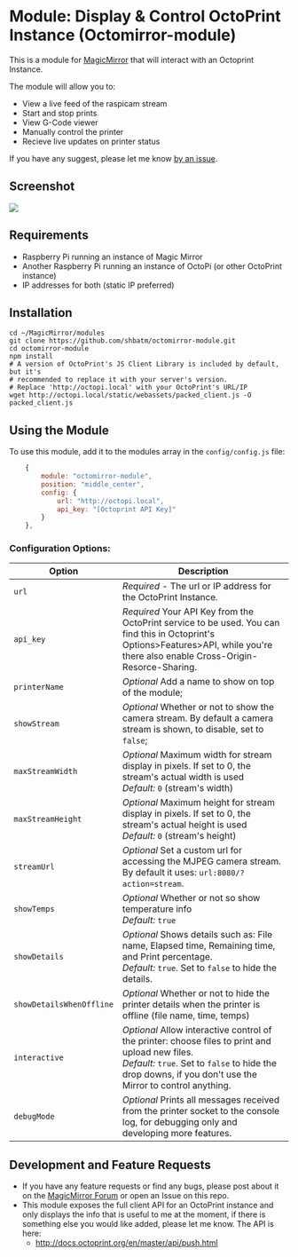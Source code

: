 # Module: Display & Control OctoPrint Instance (Octomirror-module)

This is a module for <a href="https://github.com/MichMich/MagicMirror">MagicMirror</a> that will interact with an Octoprint Instance. 

The module will allow you to:
- View a live feed of the raspicam stream
- Start and stop prints
- View G-Code viewer
- Manually control the printer
- Recieve live updates on printer status

If you have any suggest, please let me know [by an issue](https://github.com/DongerZonie/octomirror-module/issues/new).

## Screenshot

![](https://raw.githubusercontent.com/shbatm/octomirror-module/master/img/capture.png)

## Requirements

* Raspberry Pi running an instance of Magic Mirror
* Another Raspberry Pi running an instance of OctoPi (or other OctoPrint instance)
* IP addresses for both (static IP preferred)

## Installation

````shell
cd ~/MagicMirror/modules
git clone https://github.com/shbatm/octomirror-module.git
cd octomirror-module
npm install
# A version of OctoPrint's JS Client Library is included by default, but it's
# recommended to replace it with your server's version.
# Replace 'http://octopi.local' with your OctoPrint's URL/IP
wget http://octopi.local/static/webassets/packed_client.js -O packed_client.js
````

## Using the Module

To use this module, add it to the modules array in the `config/config.js` file:

```js
    {
        module: "octomirror-module",
        position: "middle_center",
        config: {
            url: "http://octopi.local",
            api_key: "[Octoprint API Key]"
        }
    },
```

### Configuration Options:

| Option           | Description
|----------------- |-----------
| `url` | *Required* - The url or IP address for the OctoPrint Instance.
| `api_key` | *Required* Your API Key from the OctoPrint service to be used.  You can find this in Octoprint's Options>Features>API, while you're there also enable Cross-Origin-Resorce-Sharing.
| `printerName` | *Optional* Add a name to show on top of the module;
| `showStream` | *Optional* Whether or not to show the camera stream.  By default a camera stream is shown, to disable, set to `false`;
| `maxStreamWidth` | *Optional* Maximum width for stream display in pixels. If set to 0, the stream's actual width is used<br>*Default:* `0` (stream's width)
| `maxStreamHeight` | *Optional* Maximum height for stream display in pixels. If set to 0, the stream's actual height is used<br>*Default:* `0` (stream's height)
| `streamUrl` | *Optional* Set a custom url for accessing the MJPEG camera stream. By default it uses: `url:8080/?action=stream`.
| `showTemps` | *Optional* Whether or not so show temperature info<br>*Default:* `true`
| `showDetails` | *Optional* Shows details such as: File name, Elapsed time, Remaining time, and Print percentage. <br> *Default:* `true`. Set to `false` to hide the details.
| `showDetailsWhenOffline` | *Optional* Whether or not to hide the printer details when the printer is offline (file name, time, temps)
| `interactive` | *Optional* Allow interactive control of the printer: choose files to print and upload new files. <br> *Default:* `true`. Set to `false` to hide the drop downs, if you don't use the Mirror to control anything.
| `debugMode` | *Optional* Prints all messages received from the printer socket to the console log, for debugging only and developing more features.

## Development and Feature Requests

* If you have any feature requests or find any bugs, please post about it on the [MagicMirror Forum](https://forum.magicmirror.builders) or open an Issue on this repo.  
* This module exposes the full client API for an OctoPrint instance and only displays the info that is useful to me at the moment, if there is something else you would like added, please let me know. The API is here:
    - http://docs.octoprint.org/en/master/api/push.html
